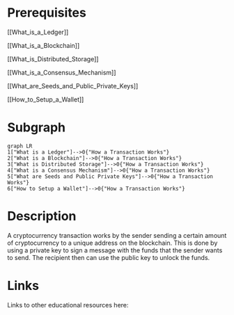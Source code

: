 # Prerequisites
[[What_is_a_Ledger]]


[[What_is_a_Blockchain]]


[[What_is_Distributed_Storage]]


[[What_is_a_Consensus_Mechanism]]


[[What_are_Seeds_and_Public_Private_Keys]]


[[How_to_Setup_a_Wallet]]

# Subgraph

```mermaid
graph LR
1["What is a Ledger"]-->0{"How a Transaction Works"}
2["What is a Blockchain"]-->0{"How a Transaction Works"}
3["What is Distributed Storage"]-->0{"How a Transaction Works"}
4["What is a Consensus Mechanism"]-->0{"How a Transaction Works"}
5["What are Seeds and Public Private Keys"]-->0{"How a Transaction Works"}
6["How to Setup a Wallet"]-->0{"How a Transaction Works"}
```



# Description
A cryptocurrency transaction works by the sender sending a certain amount of cryptocurrency to a unique address on the blockchain. This is done by using a private key to sign a message with the funds that the sender wants to send. The recipient then can use the public key to unlock the funds.

# Links
Links to other educational resources here:
